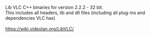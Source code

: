 Lib VLC C++ binaries for version 2.2.2 - 32 bit.<br>
This includes all headers, lib and dll files (including all plug-ins and dependencies VLC has)
<br><br>
https://wiki.videolan.org/LibVLC/


